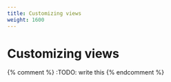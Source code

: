 ```yaml
---
title: Customizing views
weight: 1600
---
```


# Customizing views

{% comment %} :TODO: write this {% endcomment %}